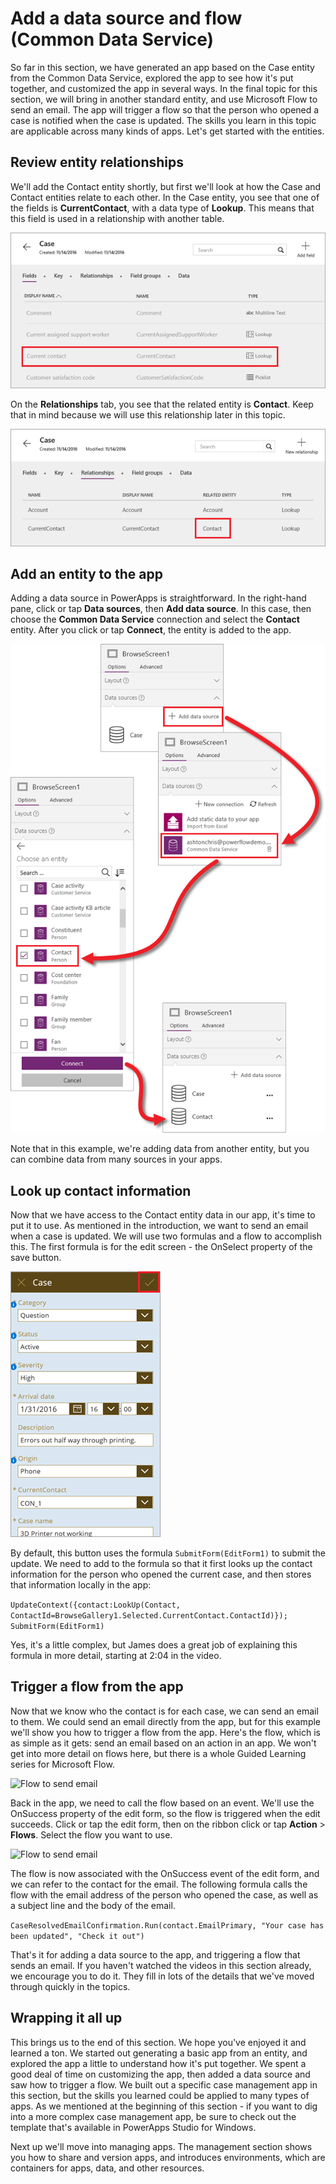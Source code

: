 <properties
   pageTitle="Add a data source and flow (Common Data Service) | Microsoft PowerApps"
   description="Bring in additional data and trigger a flow from the app"
   services=""
   suite="powerapps"
   documentationCenter="na"
   authors="mgblythe"
   manager="anneta"
   editor=""
   tags=""
   featuredVideoId=""
   courseDuration="5m"/>

<tags
   ms.service="powerapps"
   ms.devlang="na"
   ms.topic="get-started-article"
   ms.tgt_pltfrm="na"
   ms.workload="na"
   ms.date="12/09/2016"
   ms.author="mblythe"/>

# Add a data source and flow (Common Data Service)
So far in this section, we have generated an app based on the Case entity from the Common Data Service, explored the app to see how it's put together, and customized the app in several ways. In the final topic for this section, we will bring in another standard entity, and use Microsoft Flow to send an email. The app will trigger a flow so that the person who opened a case is notified when the case is updated. The skills you learn in this topic are applicable across many kinds of apps. Let's get started with the entities.  


## Review entity relationships
We'll add the Contact entity shortly, but first we'll look at how the Case and Contact entities relate to each other. In the Case entity, you see that one of the fields is **CurrentContact**, with a data type of **Lookup**. This means that this field is used in a relationship with another table.

![Case entity fields](./media/learning-case-app-add-source/case-fields.png)

On the **Relationships** tab, you see that the related entity is **Contact**. Keep that in mind because we will use this relationship later in this topic.

![Case entity relationships](./media/learning-case-app-add-source/case-relationships.png)


## Add an entity to the app
Adding a data source in PowerApps is straightforward. In the right-hand pane, click or tap **Data sources**, then **Add data source**. In this case, then choose the **Common Data Service** connection and select the **Contact** entity. After you click or tap **Connect**, the entity is added to the app. 

![Add Contact entity](./media/learning-case-app-add-source/contact-entity.png)

Note that in this example, we're adding data from another entity, but you can combine data from many sources in your apps. 


## Look up contact information
Now that we have access to the Contact entity data in our app, it's time to put it to use. As mentioned in the introduction, we want to send an email when a case is updated. We will use two formulas and a flow to accomplish this. The first formula is for the edit screen - the OnSelect property of the save button.

![App edit screen](./media/learning-case-app-add-source/edit-screen.png)

By default, this button uses the formula `SubmitForm(EditForm1)` to submit the update. We need to add to the formula so that it first looks up the contact information for the person who opened the current case, and then stores that information locally in the app: 

```UpdateContext({contact:LookUp(Contact, ContactId=BrowseGallery1.Selected.CurrentContact.ContactId)}); SubmitForm(EditForm1)```

Yes, it's a little complex, but James does a great job of explaining this formula in more detail, starting at 2:04 in the video.


## Trigger a flow from the app
Now that we know who the contact is for each case, we can send an email to them. We could send an email directly from the app, but for this example we'll show you how to trigger a flow from the app. Here's the flow, which is as simple as it gets: send an email based on an action in an app. We won't get into more detail on flows here, but there is a whole Guided Learning series for Microsoft Flow. 

![Flow to send email](./media/learning-case-app-add-source/email-flow.png)

Back in the app, we need to call the flow based on an event. We'll use the OnSuccess property of the edit form, so the flow is triggered when the edit succeeds. Click or tap the edit form, then on the ribbon click or tap **Action** > **Flows**. Select the flow you want to use. 

![Flow to send email](./media/learning-case-app-add-source/add-flow-action.png)

The flow is now associated with the OnSuccess event of the edit form, and we can refer to the contact for the email. The following formula calls the flow with the email address of the person who opened the case, as well as a subject line and the body of the email. 

```CaseResolvedEmailConfirmation.Run(contact.EmailPrimary, "Your case has been updated", "Check it out")```

That's it for adding a data source to the app, and triggering a flow that sends an email. If you haven't watched the videos in this section already, we encourage you to do it. They fill in lots of the details that we've moved through quickly in the topics.

## Wrapping it all up
This brings us to the end of this section. We hope you've enjoyed it and learned a ton. We started out generating a basic app from an entity, and explored the app a little to understand how it's put together. We spent a good deal of time on customizing the app, then added a data source and saw how to trigger a flow. We built out a specific case management app in this section, but the skills you learned could be applied to many types of apps. As we mentioned at the beginning of this section - if you want to dig into a more complex case management app, be sure to check out the template that's available in PowerApps Studio for Windows. 

Next up we'll move into managing apps. The management section shows you how to share and version apps, and introduces environments, which are containers for apps, data, and other resources. 
